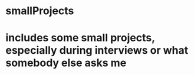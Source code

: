 # smallProjects
# includes some small projects, especially during interviews or what somebody else asks me 
